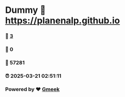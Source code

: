 # Dummy :link: https://planenalp.github.io 
### :page_facing_up: [3](https://planenalp.github.io/tag.html) 
### :speech_balloon: 0 
### :hibiscus: 57281 
### :alarm_clock: 2025-03-21 02:51:11 
### Powered by :heart: [Gmeek](https://github.com/Meekdai/Gmeek)

